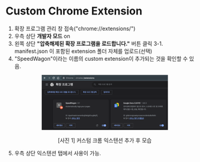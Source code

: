 # Custom Chrome Extension
1. 확장 프로그램 관리 창 접속("chrome://extensions/")
2. 우측 상단 **개발자 모드** on
3. 왼쪽 상단 **"압축해제된 확장 프로그램을 로드합니다."** 버튼 클릭
    3-1. manifest.json 이 포함된 extension 폴더 자체를 업로드(선택)
4. "SpeedWagon"이라는 이름의 custom extension이 추가되는 것을 확인할 수 있음.
    <p align="center">
        <img src="../../asset/chrome_extension_readme.png" width=70% height=70%>
        <figcaption align="center">[사진 1] 커스텀 크롬 익스텐션 추가 후 모습</figcaption>
    </p>
5. 우측 상단 익스텐션 탭에서 사용이 가능.

